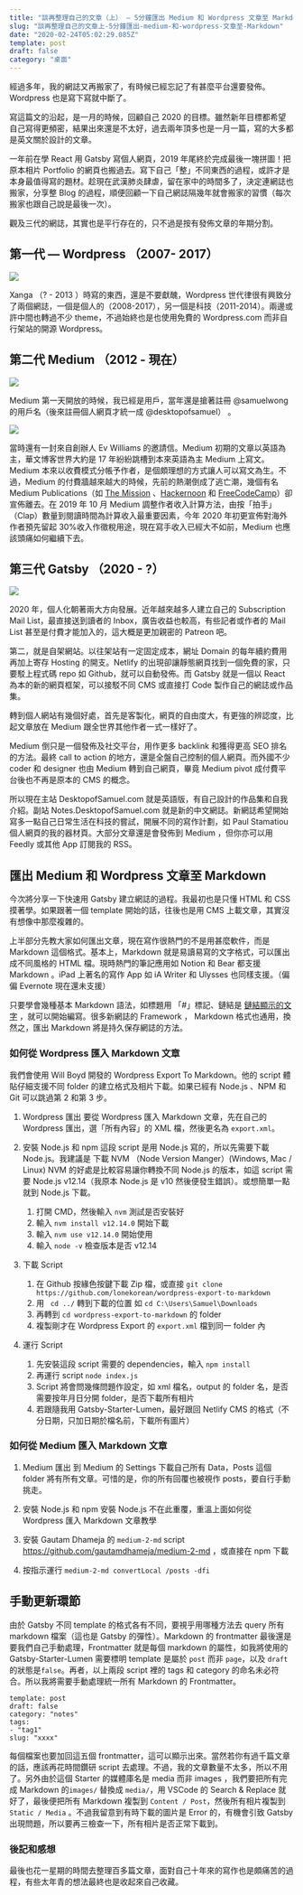 ```yaml
---
title: "談再整理自己的文章（上） — 5分鐘匯出 Medium 和 Wordpress 文章至 Markdown"
slug: "談再整理自己的文章上-5分鐘匯出-medium-和-wordpress-文章至-Markdown"
date: "2020-02-24T05:02:29.085Z"
template: post
draft: false
category: "桌面"
---
```


經過多年，我的網誌又再搬家了，有時候已經忘記了有甚麼平台還要發佈。Wordpress 也是寫下寫就中斷了。

寫這篇文的沿起，是一月的時候，回顧自己 2020 的目標。雖然新年目標都希望自己寫得更頻密，結果出來還是不太好，過去兩年頂多也是一月一篇，寫的大多都是英文關於設計的文章。

一年前在學 React 用 Gatsby 寫個人網頁，2019 年尾終於完成最後一塊拼圖！把原本相片 Portfolio 的網頁也搬過去。寫下自己「整」不同東西的過程，或許才是本身最值得寫的題材。趁現在武漢肺炎肆虐，留在家中的時間多了，決定連網誌也搬家，分享整 Blog 的過程，順便回顧一下自己網誌隔幾年就會搬家的習慣（每次搬家也跟自己說是最後一次）。

觀及三代的網誌，其實也是平行存在的，只不過是按有發佈文章的年期分割。

## 第一代 — Wordpress （2007- 2017）

![](/media/medium-export-wordpress-1st-gen.png)

Xanga （? - 2013 ）時寫的東西，還是不要獻醜，Wordpress 世代律很有興致分了兩個網誌，一個是個人的（2008-2017），另一個是科技（2011-2014）。兩邊或許中間也轉過不少 theme，不過始終也是也使用免費的 Wordpress.com 而非自行架站的開源 Wordpress。

## 第二代 Medium （2012 - 現在）

![](/media/medium-export-medium-2gen.png)

Medium 第一天開放的時候，我已經是用戶，當年還是搶著註冊 @samuelwong 的用戶名（後來註冊個人網頁才統一成 @desktopofsamuel） 。

![](/media/medium-export-medium-letter.png)

當時還有一封來自創辦人 Ev Williams 的邀請信。Medium 初期的文章以英語為主，華文博客世界大約是 17 年紛紛跳槽到本來英語為主 Medium 上寫文。Medium 本來以收費模式分帳予作者，是個頗理想的方式讓人可以寫文為生。不過，Medium 的付費牆越來越大的時候，先前的熱潮倒成了逃亡潮，幾個有名 Medium Publications（如 [The Mission](https://medium.com/the-mission) 、[Hackernoon](https://hackernoon.com/about-removing-medium-from-hackernooncom-jh212hct) 和 [FreeCodeCamp](https://www.freecodecamp.org/)）卻宣佈離去。在 2019 年 10 月 Medium 調整作者收入計算方法，由按「拍手」（Clap）數量到閱讀時間為計算收入最重要因素，今年 2020 年初更宣佈對海外作者預先留起 30%收入作徵稅用途，現在寫手收入已經大不如前，Medium 也應該頭痛如何繼續下去。

## 第三代 Gatsby （2020 - ?）

![](/media/medium-export-gatsby-3gen.png)

2020 年，個人化朝著兩大方向發展。近年越來越多人建立自己的 Subscription Mail List，最直接送到讀者的 Inbox，廣告收益也較高，有些記者或作者的 Mail List 甚至是付費才能加入的，這大概是更加親密的 Patreon 吧。

第二，就是自架網站。以往架站有一定固定成本，網址 Domain 的每年續約費用再加上寄存 Hosting 的開支。Netlify 的出現卻讓靜態網頁找到一個免費的家，只要駁上程式碼 repo 如 Github，就可以自動發佈。而 Gatsby 就是一個以 React 為本的新的網頁框架，可以接駁不同 CMS 或直接打 Code 製作自己的網誌或作品集。

轉到個人網站有幾個好處，首先是客製化，網頁的自由度大，有更強的辨認度，比起文章放在 Medium 跟全世界其他作者一式一樣好了。

Medium 倒只是一個發佈及社交平台，用作更多 backlink 和獲得更高 SEO 排名的方法。最終 call to action 的地方，還是全盤自己控制的個人網頁。而外國不少 coder 和 designer 也由 Medium 轉到自己網頁，畢竟 Medium pivot 成付費平台後也不再是原本的 CMS 的概念。

所以現在主站 DesktopofSamuel.com 就是英語版，有自己設計的作品集和自我介紹。副站 Notes.DesktopofSamuel.com 就是新的中文網誌。新網誌希望開始寫多一點自己日常生活在科技的嘗試，開展不同的寫作計劃，如 Paul Stamatiou 個人網頁的我的器材頁。大部分文章還是會發佈到 Medium ，但你亦可以用 Feedly 或其他 App 訂閱我的 RSS。

## 匯出 Medium 和 Wordpress 文章至 Markdown

今次將分享一下快速用 Gatsby 建立網誌的過程。我最初也是只懂 HTML 和 CSS 摸著學。如果跟著一個 template 開始的話，往後也是用 CMS 上載文章，其實沒有想像中那麼複雜的。

上半部分先教大家如何匯出文章，現在寫作很熱門的不是用甚麼軟件，而是 Markdown 這個格式。基本上，Markdown 就是易讀易寫的文字格式，可以匯出成不同風格的 HTML 檔。現時熱門的筆記應用如 Notion 和 Bear 都支援 Markdown 。iPad 上著名的寫作 App 如 iA Writer 和 Ulysses 也同樣支援。（偏偏 Evernote 現在還未支援）

只要學會幾種基本 Markdown 語法，如標題用 「#」標記、鏈結是 [鏈結顯示的文字](網址) ，就可以開始編寫。很多新網誌的 Framework ， Markdown 格式也通用，換然之，匯出 Markdown 將是持久保存網誌的方法。

### 如何從 Wordpress 匯入 Markdown 文章

我們會使用 Will Boyd 開發的 Wordpress Export To Markdown。他的 script 體貼仔細支援不同 folder 的建立格式及相片下載。如果已經有 Node.js 、NPM 和 Git 可以跳過第 2 和第 3 步。

1.  Wordpress 匯出
    要從 Wordpress 匯入 Markdown 文章，先在自己的 Wordpress 匯出，選「所有內容」的 XML 檔，然後更名為 `export.xml`。
2.  安裝 Node.js 和 npm
    這段 script 是用 Node.js 寫的，所以先需要下載 Node.js。我建議是 下載 NVM （Node Version Manger）(Windows, Mac / Linux) NVM 的好處是比較容易讓你轉換不同 Node.js 的版本，如這 script 需要 Node.js v12.14（我原本 Node.js 是 v10 然後便發生錯誤）。或想簡單一點就到 Node.js 下載。

	1. 打開 CMD，然後輸入 `nvm` 測試是否安裝好
	2. 輸入 `nvm install v12.14.0` 開始下載
	3. 輸入 `nvm use v12.14.0` 開始使用
	4. 輸入 `node -v` 檢查版本是否 v12.14

3.  下載 Script

     1. 在 Github 按緣色按鍵下載 Zip 檔，或直接 `git clone https://github.com/lonekorean/wordpress-export-to-markdown`
     2. 用 ` cd ../` 轉到下載的位置 如 `cd C:\Users\Samuel\Downloads`
     3. 再轉到 `cd wordpress-export-to-markdown` 的 folder
     4. 複製剛才在 Wordpress Export 的 `export.xml` 檔到同一 folder 內

4.  運行 Script

     1.  先安裝這段 script 需要的 dependencies，輸入 `npm install`
     2. 再運行 script `node index.js`
     3. Script 將會問幾條問題作設定，如 xml 檔名，output 的 folder 名，是否需要按年月日分開 folder，是否下載所有相片
     4. 若跟隨我用 Gatsby-Starter-Lumen，最好跟回 Netlify CMS 的格式（不分日期，只加日期於檔名前，下載所有圖片）

### 如何從 Medium 匯入 Markdown 文章

1. Medium 匯出
   到 Medium 的 Settings 下載自己所有 Data，Posts 這個 folder 將有所有文章。可惜的是，你的所有回覆也被視作 posts，要自行手動挑走。

2. 安裝 Node.js 和 npm
   安裝 Node.js 不在此重覆，重溫上面如何從 Wordpress 匯入 Markdown 文章教學
3. 安裝 Gautam Dhameja 的 `medium-2-md` script https://github.com/gautamdhameja/medium-2-md ，或直接在 npm 下載
4. 按指示運行
   `medium-2-md convertLocal /posts -dfi`

## 手動更新環節

由於 Gatsby 不同 template 的格式各有不同，要視乎用哪種方法去 query 所有 markdown 檔案（這也是 Gatsby 的彈性）。Markdown 的 frontmatter 最後還是要我們自己手動處理，Frontmatter 就是每個 markdown 的屬性，如我將使用的 Gatsby-Starter-Lumen 需要標明 template 是屬於 `post` 而非 `page`，以及 `draft`的狀態是`false`。再者，以上兩段 script 裡的 tags 和 category 的命名未必符合。所以我將需要手動處理統一所有 Markdown 的 Frontmatter。

```
template: post
draft: false
category: "notes"
tags:
- "tag1"
slug: "xxxx"
```

每個檔案也要加回這五個 frontmatter，這可以顯示出來。當然若你有過千篇文章的話，應該再花時間鑽研 script 去處理。不過，我的文章數量不太多，所以不用了。另外由於這個 Starter 的媒體庫名是 media 而非 images ，我們要把所有完成 Markdown 的`images/` 替換成 `media/`，用 VSCode 的 Search & Replace 就好了，最後便把所有 Markdown 複製到 `Content / Post`，然後所有相片複製到 `Static / Media` 。不過我留意到有時下載的圖片是 Error 的，有機會引致 Gatsby 出現問題，所以要再三檢查一下，所有相片是否正常下載到。

### 後記和感想

最後也花一星期的時間去整理百多篇文章，面對自己十年來的寫作也是頗痛苦的過程，有些太年青的想法最終也是收起來自己收藏。
